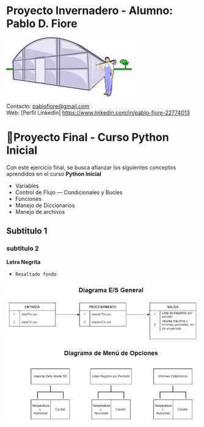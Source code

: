 # Proyecto Invernadero -  Alumno: Pablo D. Fiore

![Img Invernadero](img/inverna.png)

Contacto: pablofiore@gmail.com\
Web: [Perfil LinkedIn] https://www.linkedin.com/in/pablo-fiore-22774013

# 🍅Proyecto Final - Curso Python Inicial

Con este ejercicio final, se busca afianzar los siguientes conceptos aprendidos en el curso **Python Inicial**
- Variables
- Control de Flujo — Condicionales y Bucles
- Funciones
- Manejo de Diccionarios
- Manejo de archivos
## Subtitulo 1
### subtitulo 2
**Letra Negrita**
- `Resaltado fondo`

![Img Diagrama](img/diag01.png)
